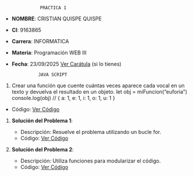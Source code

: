                   PRACTICA 1
- **NOMBRE**: CRISTIAN QUISPE QUISPE
- **CI**: 9163865
- **Carrera**: INFORMATICA
- **Materia**: Programación WEB III
- **Fecha**: 23/09/2025
[Ver Carátula](caratula.pdf) (si lo tienes)

                JAVA SCRIPT
1. Crear una función que cuente cuántas veces aparece cada vocal en un texto y devuelva el
resultado en un objeto.
let obj = miFuncion(“euforia”)
console.log(obj) // { a: 1, e: 1, i: 1, o: 1, u: 1 }
- Código: [Ver Código](01.-_ejercicio.js)


1. **Solución del Problema 1**:
   - Descripción: Resuelve el problema utilizando un bucle for.
   - Código: [Ver Código](solucion_problema1.js)

2. **Solución del Problema 2**:
   - Descripción: Utiliza funciones para modularizar el código.
   - Código: [Ver Código](solucion_problema2.js)
